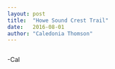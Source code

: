 ```yaml
---
layout: post
title:  "Howe Sound Crest Trail"
date:   2016-08-01
author: "Caledonia Thomson"
---
```


<div class="row">
	<a href="http://res.cloudinary.com/vegemitesoup/image/upload/v1470372932/howe-sound-crest/3.jpg"><img class="lazy" data-original="http://res.cloudinary.com/vegemitesoup/image/upload/v1470372932/howe-sound-crest/3.jpg" /></a>   
</div>

<div class="row">
<div class="col-sm-4 col-xs-4">
	<a href="http://res.cloudinary.com/vegemitesoup/image/upload/v1470372932/howe-sound-crest/1.jpg"><img class="lazy" data-original="http://res.cloudinary.com/vegemitesoup/image/upload/v1470372932/howe-sound-crest/1.jpg" /></a>
</div>

<div class="col-sm-4 col-xs-4">
	<a href="http://res.cloudinary.com/vegemitesoup/image/upload/v1470372932/howe-sound-crest/2.jpg"><img class="lazy" data-original="http://res.cloudinary.com/vegemitesoup/image/upload/v1470372932/howe-sound-crest/2.jpg" /></a>
</div>

<div class="col-sm-4 col-xs-4">                   
	<a href="http://res.cloudinary.com/vegemitesoup/image/upload/v1470372932/howe-sound-crest/4.jpg"><img class="lazy" data-original="http://res.cloudinary.com/vegemitesoup/image/upload/v1470372932/howe-sound-crest/4.jpg" /></a>
</div>

</div>

<div class="row">                   
	<a href="http://res.cloudinary.com/vegemitesoup/image/upload/v1470372932/howe-sound-crest/5.jpg"><img class="lazy" data-original="http://res.cloudinary.com/vegemitesoup/image/upload/v1470372932/howe-sound-crest/5.jpg" /></a>
</div>  

<div class="row">
<div class="col-sm-6 col-xs-6">
	<a href="http://res.cloudinary.com/vegemitesoup/image/upload/v1470372932/howe-sound-crest/8.jpg"><img class="lazy" data-original="http://res.cloudinary.com/vegemitesoup/image/upload/v1470372932/howe-sound-crest/8.jpg" /></a>
</div>

<div class="col-sm-6 col-xs-6">
	<a href="http://res.cloudinary.com/vegemitesoup/image/upload/v1470372932/howe-sound-crest/7.jpg"><img class="lazy" data-original="http://res.cloudinary.com/vegemitesoup/image/upload/v1470372932/howe-sound-crest/7.jpg" /></a>
</div>
</div>

<div class="row">
<div class="col-sm-6 col-xs-6">
	<a href="http://res.cloudinary.com/vegemitesoup/image/upload/v1470372932/howe-sound-crest/9.jpg"><img class="lazy" data-original="http://res.cloudinary.com/vegemitesoup/image/upload/v1470372932/howe-sound-crest/9.jpg" /></a>
</div>

<div class="col-sm-6 col-xs-6">
	<a href="http://res.cloudinary.com/vegemitesoup/image/upload/v1470372932/howe-sound-crest/10.jpg"><img class="lazy" data-original="http://res.cloudinary.com/vegemitesoup/image/upload/v1470372932/howe-sound-crest/10.jpg" /></a>
</div>
</div>

<div class="row">
<div class="col-sm-8 col-xs-8">
	<a href="http://res.cloudinary.com/vegemitesoup/image/upload/v1470372932/howe-sound-crest/12.jpg"><img class="lazy" data-original="http://res.cloudinary.com/vegemitesoup/image/upload/v1470372932/howe-sound-crest/12.jpg" /></a>
</div>

<div class="col-sm-4 col-xs-4">
	<a href="http://res.cloudinary.com/vegemitesoup/image/upload/v1470372932/howe-sound-crest/11.jpg"><img class="lazy" data-original="http://res.cloudinary.com/vegemitesoup/image/upload/v1470372932/howe-sound-crest/11.jpg" /></a>
</div>
</div>

<div class="row">
<div class="col-sm-4 col-xs-4">
	<a href="http://res.cloudinary.com/vegemitesoup/image/upload/v1470372932/howe-sound-crest/14.jpg"><img class="lazy" data-original="http://res.cloudinary.com/vegemitesoup/image/upload/v1470372932/howe-sound-crest/14.jpg" /></a>
</div>
<div class="col-sm-8 col-xs-8">
	<a href="http://res.cloudinary.com/vegemitesoup/image/upload/v1470372932/howe-sound-crest/15.jpg"><img class="lazy" data-original="http://res.cloudinary.com/vegemitesoup/image/upload/v1470372932/howe-sound-crest/15.jpg" /></a>
</div>
</div>

<div class="row">                   
	<a href="http://res.cloudinary.com/vegemitesoup/image/upload/v1470372932/howe-sound-crest/13.jpg"><img class="lazy" data-original="http://res.cloudinary.com/vegemitesoup/image/upload/v1470372932/howe-sound-crest/13.jpg" /></a> 
</div>  

<div class="row">
<div class="col-sm-6 col-xs-6">
	<a href="http://res.cloudinary.com/vegemitesoup/image/upload/v1470372932/howe-sound-crest/16.jpg"><img class="lazy" data-original="http://res.cloudinary.com/vegemitesoup/image/upload/v1470372932/howe-sound-crest/16.jpg" /></a>
</div>
<div class="col-sm-6 col-xs-6">
	<a href="http://res.cloudinary.com/vegemitesoup/image/upload/v1470372932/howe-sound-crest/20.jpg"><img class="lazy" data-original="http://res.cloudinary.com/vegemitesoup/image/upload/v1470372932/howe-sound-crest/20.jpg" /></a>
</div>
</div>

<div class="row">
<div class="col-sm-6 col-xs-6">
	<a href="http://res.cloudinary.com/vegemitesoup/image/upload/v1470372932/howe-sound-crest/17.jpg"><img class="lazy" data-original="http://res.cloudinary.com/vegemitesoup/image/upload/v1470372932/howe-sound-crest/17.jpg" /></a>
</div>
<div class="col-sm-6 col-xs-6">
	<a href="http://res.cloudinary.com/vegemitesoup/image/upload/v1470372932/howe-sound-crest/19.jpg"><img class="lazy" data-original="http://res.cloudinary.com/vegemitesoup/image/upload/v1470372932/howe-sound-crest/19.jpg" /></a>
</div>
</div>

<div class="row">                   
	<a href="http://res.cloudinary.com/vegemitesoup/image/upload/v1470372932/howe-sound-crest/0.jpg"><img class="lazy" data-original="http://res.cloudinary.com/vegemitesoup/image/upload/v1470372932/howe-sound-crest/0.jpg" /></a> 
</div>  


<div class="row">
<div class="col-sm-6 col-xs-6">
	<a href="http://res.cloudinary.com/vegemitesoup/image/upload/v1470372932/howe-sound-crest/6.jpg"><img class="lazy" data-original="http://res.cloudinary.com/vegemitesoup/image/upload/v1470372932/howe-sound-crest/6.jpg" /></a>
</div>
<div class="col-sm-6 col-xs-6">
	<a href="http://res.cloudinary.com/vegemitesoup/image/upload/v1470372932/howe-sound-crest/21.jpg"><img class="lazy" data-original="http://res.cloudinary.com/vegemitesoup/image/upload/v1470372932/howe-sound-crest/21.jpg" /></a>
</div>
</div>

-Cal
